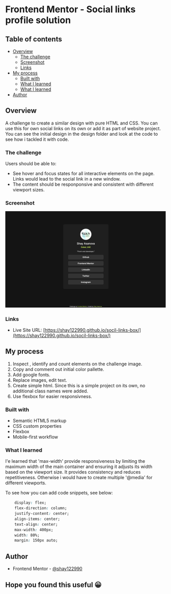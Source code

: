 # Frontend Mentor - Social links profile solution


## Table of contents

- [Overview](#overview)
  - [The challenge](#the-challenge)
  - [Screenshot](#screenshot)
  - [Links](#links)
- [My process](#my-process)
  - [Built with](#built-with)
  - [What I learned](#what-i-learned)
  - [What I learned](#what-i-learned)
- [Author](#author)



## Overview
A challenge to create a similar design with pure HTML and CSS. You can use this for own social links on its own or add it as part of website project. You can see the initial design in the design folder and look at the code to see how i tackled it with code.

### The challenge

Users should be able to:

- See hover and focus states for all interactive elements on the page. Links would lead to the social link in a new window. 
- The content should be responponsive and consistent with different viewport sizes.

### Screenshot

![](./assets/images/Screenshot.jpg)


### Links

- Live Site URL: [https://shay122990.github.io/socil-links-box/](https://shay122990.github.io/socil-links-box/)

## My process
1. Inspect , identify and count elements on the challenge image.
2. Copy and comment out initial color pallette.
3. Add google fonts.
4. Replace images, edit text.
5. Create simple html. Since this is a simple project on its own, no additional class names were added. 
6. Use flexbox for easier responsivness.
### Built with

- Semantic HTML5 markup
- CSS custom properties
- Flexbox
- Mobile-first workflow

### What I learned

I'e learned that 'max-width'  provide responsiveness by limiting the maximum width of the main container and ensuring it adjusts its width based on the viewport size. It provides consistency and reduces repetitiveness. Otherwise i would have to create multiple '@media' for different viewports. 

To see how you can add code snippets, see below:

```css
    display: flex;
    flex-direction: column;
    justify-content: center;
    align-items: center;
    text-align: center; 
    max-width: 400px; 
    width: 80%;
    margin: 150px auto;
```

## Author

- Frontend Mentor - [@shay122990](hhttps://www.frontendmentor.io/profile/shay122990)

## Hope you found this useful 😀



